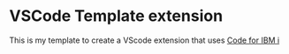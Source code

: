 # VSCode Template extension
This is my template to create a VScode extension that uses [Code for IBM i]([https://](https://github.com/codefori/vscode-ibmi))